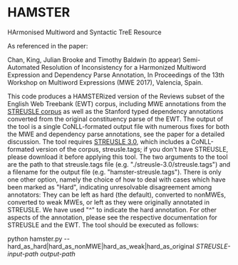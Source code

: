 # HAMSTER
HArmonised Multiword and Syntactic TreE Resource

As referenced in the paper:

Chan, King, Julian Brooke and Timothy Baldwin (to appear) Semi-Automated Resolution of Inconsistency for a Harmonized Multiword Expression and Dependency Parse Annotation, In Proceedings of the 13th Workshop on Multiword Expressions (MWE 2017), Valencia, Spain.

This code produces a HAMSTERized version of the Reviews subset of the English Web Treebank (EWT) corpus, including MWE annotations from the [STREUSLE corpus](http://www.cs.cmu.edu/~ark/LexSem/) as well as the Stanford typed dependency annotations converted from the original constituency parse of the EWT. The output of the tool is a single CoNLL-formated output file with numerous fixes for both the MWE and dependency parse annotations, see the paper for a detailed discussion. The tool requires [STREUSLE 3.0](http://www.cs.cmu.edu/~ark/LexSem/streusle3.0.zip), which includes a CoNLL-formated version of the corpus, streusle.tags; if you don't have STREUSLE, please download it before applying this tool. The two arguments to the tool are the path to that streusle.tags file (e.g. "./streusle-3.0/streusle.tags") and a filename for the output file (e.g. "hamster-streusle.tags"). There is only one other option, namely the choice of how to deal with cases which have been marked as "Hard", indicating unresolvable disagreement among annotators: They can be left as hard (the default), converted to nonMWEs, converted to weak MWEs, or left as they were originally annotated in STREUSLE. We have used "^" to indicate the hard annotation. For other aspects of the annotation, please see the respective documentation for STREUSLE and the EWT. The tool should be executed as follows:

python hamster.py --hard_as_hard|hard_as_nonMWE|hard_as_weak|hard_as_original *STREUSLE-input-path* *output-path*  

